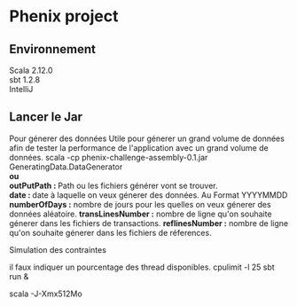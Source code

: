 <h1>Phenix project</h1>

<h2>Environnement</h2>
Scala 2.12.0<br>
sbt 1.2.8<br>
IntelliJ<br>

<h2>Lancer le Jar</h2
  <b>Pour génerer des données</b>
  Utile pour génerer un grand volume de données afin de tester la performance de l'application avec un grand volume de données.
  scala -cp phenix-challenge-assembly-0.1.jar GeneratingData.DataGenerator <outPutPath> <date> <numberOfDays> <transLinesNumber> <reflinesNumber> <br>
  <b>ou </b><br>
  <b> outPutPath : </b>Path ou les fichiers générer vont se trouver.</b><br>
  <b> date : </b>date à laquelle on veux génerer des données. Au Format YYYYMMDD<br>
  <b>numberOfDays :</b> nombre de jours pour les quelles on veux génerer des données aléatoire. 
  <b>transLinesNumber :</b> nombre de ligne qu'on souhaite génerer dans les fichiers de transactions.
  <b>reflinesNumber :</b> nombre de ligne qu'on souhaite génerer dans les fichiers de réferences.

  





Simulation des contraintes

il faux indiquer un pourcentage des thread disponibles.
cpulimit -l 25 sbt run &

scala -J-Xmx512Mo
